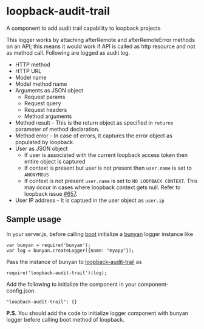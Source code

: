 # loopback-audit-trail
A component to add audit trail capability to loopback projects

This logger works by attaching afterRemote and afterRemoteError methods on an API; this means it would work if API is called as http resource and not as method call. Following are logged as audit log. 

- HTTP method
- HTTP URL
- Model name
- Model method name
- Arguments as JSON object
  - Request params
  - Request query
  - Request headers
  - Method arguments
- Method result - This is the return object as specified in `returns` parameter of method declaration.
- Method error - In case of errors, it captures the error object as populated by loopback.
- User as JSON object
  - If user is associated with the current loopback access token then entire object is captured
  - If context is present but user is not present then `user.name` is set to `ANONYMOUS`
  - If context is not present `user.name` is set to `NO LOOPBACK CONTEXT`. This may occur in cases where loopback context gets null. Refer to loopback issue [#657](https://github.com/strongloop/loopback-datasource-juggler/issues/657).
- User IP address - It is captued in the user object as `user.ip`

## Sample usage
In your server.js, before calling [boot](https://apidocs.strongloop.com/loopback-boot/#boot) initialize a [bunyan](https://github.com/trentm/node-bunyan) logger instance like

```
var bunyan = require('bunyan');
var log = bunyan.createLogger({name: "myapp"});
```

Pass the instance of bunyan to [loopback-audit-trail](https://github.com/yantrashala/loopback-audit-trail) as
```
require('loopback-audit-trail')(log);
```

Add the following to initialize the component in your component-config.json.
```
"loopback-audit-trail": {}
```

**P.S.** You should add the code to initialize logger component with bunyan logger before calling boot method of loopback.

